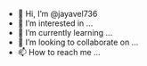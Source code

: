 - 👋 Hi, I’m @jayavel736
- 👀 I’m interested in ...
- 🌱 I’m currently learning ...
- 💞️ I’m looking to collaborate on ...
- 📫 How to reach me ...

<!---
jayavel736/jayavel736 is a ✨ special ✨ repository because its `README.md` (this file) appears on your GitHub profile.
You can click the Preview link to take a look at your changes.
--->
